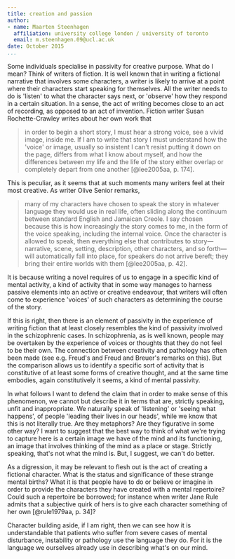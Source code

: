 ```yaml
---
title: creation and passion
author:
- name: Maarten Steenhagen
  affiliation: university college london / university of toronto
  email: m.steenhagen.09@ucl.ac.uk
date: October 2015
...
```


Some individuals specialise in passivity for creative purpose. What do I mean? Think of writers of fiction. It is well known that in writing a fictional narrative that involves some characters, a writer is likely to arrive at a point where their characters start speaking for themselves. All the writer needs to do is 'listen' to what the character says next, or 'observe' how they respond in a certain situation. In a sense, the act of writing becomes close to an act of recording, as opposed to an act of invention. Fiction writer Susan Rochette-Crawley writes about her own work that 

>in order to begin a short story, I must hear a strong voice, see a vivid image, inside me. If I am to write that story I must understand how the 'voice' or image, usually so insistent I can't resist putting it down on the page, differs from what I know about myself, and how the differences between my life and the life of the story either overlap or completely depart from one another [@lee2005aa, p. 174].

This is peculiar, as it seems that at such moments many writers feel at their most creative. As writer Olive Senior remarks,

>many of my characters have chosen to speak the story in whatever language they would use in real life, often sliding along the continuum between standard English and Jamaican Creole. I say chosen because this is how increasingly the story comes to me, in the form of the voice speaking, including the internal voice. Once the character is allowed to speak, then everything else that contributes to story—narrative, scene, setting, description, other characters, and so forth—will automatically fall into place, for speakers do not arrive bereft; they bring their entire worlds with them [@lee2005aa, p. 42].

It is because writing a novel requires of us to engage in a specific kind of mental activity, a kind of activity that in some way manages to harness passive elements into an active or creative endeavour, that writers will often come to experience 'voices' of such characters as determining the course of the story.

If this is right, then there is an element of passivity in the experience of writing fiction that at least closely resembles the kind of passivity involved in the schizophrenic cases. In schizophrenia, as is well known, people may be overtaken by the experience of voices or thoughts that they do not feel to be their own. The connection between creativity and pathology has often been made (see e.g. Freud's and Freud and Breuer's remarks on this). But the comparison allows us to identify a specific sort of activity that is constitutive of at least some forms of creative thought, and at the same time embodies, again constitutively it seems, a kind of mental passivity. 

In what follows I want to defend the claim that in order to make sense of this phenomenon, we cannot but describe it in terms that are, strictly speaking, unfit and inappropriate. We naturally speak of 'listening' or 'seeing what happens', of people 'leading their lives in our heads', while we know that this is not literally true. Are they metaphors? Are they figurative in some other way? I want to suggest that the best way to think of what we're trying to capture here is a certain image we have of the mind and its functioning, an image that involves thinking of the mind as a place or stage. Strictly speaking, that's not what the mind is. But, I suggest, we can't do better. 

As a digression, it may be relevant to flesh out is the act of creating a fictional character. What is the status and significance of these strange mental births? What it is that people have to do or believe or imagine in order to provide the characters they have created with a mental repertoire? Could such a repertoire be borrowed; for instance when writer Jane Rule admits that a subjective quirk of hers is to give each character something of her own [@rule1979aa, p. 34]?

Character building aside, if I am right, then we can see how it is understandable that patients who suffer from severe cases of mental disturbance, instability or pathology use the language they do. For it is the language we ourselves already use in describing what's on our mind. 
